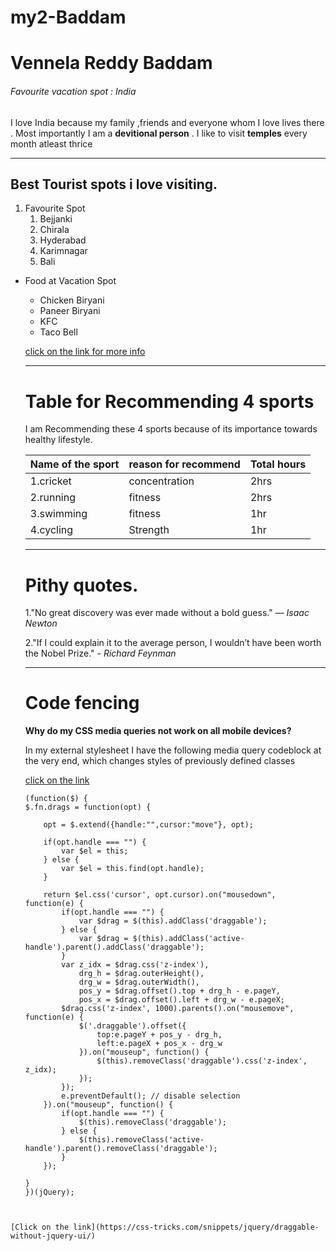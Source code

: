 # my2-Baddam
# Vennela Reddy Baddam 
###### Favourite vacation spot : India
I love India because my family ,friends and everyone whom I love lives there . Most importantly I am a **devitional person** . I like to visit **temples** every month atleast thrice

----
## Best Tourist spots i love visiting.
1. Favourite Spot
    1. Bejjanki
    2. Chirala
    3. Hyderabad
    4. Karimnagar
    5. Bali

* Food at Vacation Spot
    * Chicken Biryani
    * Paneer Biryani
    * KFC
    * Taco Bell 

    [click on the link for more info](MyStats.md)

    ----
    # Table for Recommending 4 sports
    I am Recommending these 4 sports because of its importance towards healthy lifestyle.

    |Name of the sport| reason for recommend|Total hours|
    |-----------------|---------------------|-----------|
    |1.cricket        |concentration        |2hrs       |
    |2.running        |fitness              |2hrs       |
    |3.swimming       |fitness              |1hr        |
    |4.cycling        |Strength             |1hr        |

    ----
    # Pithy quotes.
    1."No great discovery was ever made without a bold guess." ― *Isaac Newton*

    2."If I could explain it to the average person, I wouldn’t have been worth the Nobel Prize." - *Richard Feynman*

    ----
    # Code fencing
    **Why do my CSS media queries not work on all mobile devices?**

    In my external stylesheet I have the following media query codeblock at the very end, which changes styles of previously defined classes

    [click on the link](https://stackoverflow.com/questions/77048496/why-do-my-css-media-queries-not-work-on-all-mobile-devices)

    ```
    (function($) {
    $.fn.drags = function(opt) {

        opt = $.extend({handle:"",cursor:"move"}, opt);

        if(opt.handle === "") {
            var $el = this;
        } else {
            var $el = this.find(opt.handle);
        }

        return $el.css('cursor', opt.cursor).on("mousedown", function(e) {
            if(opt.handle === "") {
                var $drag = $(this).addClass('draggable');
            } else {
                var $drag = $(this).addClass('active-handle').parent().addClass('draggable');
            }
            var z_idx = $drag.css('z-index'),
                drg_h = $drag.outerHeight(),
                drg_w = $drag.outerWidth(),
                pos_y = $drag.offset().top + drg_h - e.pageY,
                pos_x = $drag.offset().left + drg_w - e.pageX;
            $drag.css('z-index', 1000).parents().on("mousemove", function(e) {
                $('.draggable').offset({
                    top:e.pageY + pos_y - drg_h,
                    left:e.pageX + pos_x - drg_w
                }).on("mouseup", function() {
                    $(this).removeClass('draggable').css('z-index', z_idx);
                });
            });
            e.preventDefault(); // disable selection
        }).on("mouseup", function() {
            if(opt.handle === "") {
                $(this).removeClass('draggable');
            } else {
                $(this).removeClass('active-handle').parent().removeClass('draggable');
            }
        });

    }
    })(jQuery);

```


[Click on the link](https://css-tricks.com/snippets/jquery/draggable-without-jquery-ui/)


